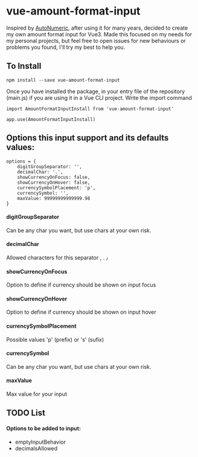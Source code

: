 # vue-amount-format-input

Inspired by [AutoNumeric](https://github.com/autoNumeric/autoNumeric/), after using it for many years, decided to create my own amount format input for Vue3.
Made this focused on my needs for my personal projects, but feel free to open issues for new behaviours or problems you found, I'll try my best to help you.

## To Install
```
npm install --save vue-amount-format-input
```
Once you have installed the package, in your entry file of the repository (main.js) if you are using it in a Vue CLI project. Write the import command

```
import AmountFormatInputInstall from 'vue-amount-format-input'

app.use(AmountFormatInputInstall)
```

## Options this input support and its defaults values:
```
options = {
	digitGroupSeparator: '',
	decimalChar: '.',
	showCurrencyOnFocus: false,
	showCurrencyOnHover: false,
	currencySymbolPlacement: 'p',
	currencySymbol: '',
	maxValue: 99999999999999.98
}
```

#### digitGroupSeparator
Can be any char you want, but use chars at your own risk.

#### decimalChar
Allowed characters for this separator , . ٫

#### showCurrencyOnFocus
Option to define if currency should be shown on input focus

#### showCurrencyOnHover
Option to define if currency should be shown on input hover

#### currencySymbolPlacement
Possible values 'p' (prefix) or 's' (sufix)

#### currencySymbol
Can be any char you want, but use chars at your own risk.

#### maxValue
Max value for your input

## TODO List

#### Options to be added to input:
- emptyInputBehavior
- decimalsAllowed
